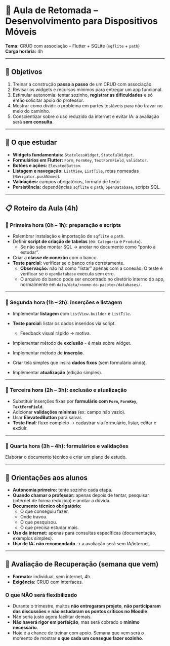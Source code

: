 # 📘 Aula de Retomada – Desenvolvimento para Dispositivos Móveis

**Tema:** CRUD com associação – Flutter + SQLite (`sqflite` + `path`)  
**Carga horária:** 4h  

---

## 🎯 Objetivos
1. Treinar a construção **passo a passo** de um CRUD com associação.  
2. Revisar os widgets e recursos mínimos para entregar um app funcional.  
3. Estimular autonomia: tentar sozinho, **registrar as dificuldades** e só então solicitar apoio do professor.  
4. Mostrar como dividir o problema em partes testáveis para não travar no meio do caminho.  
5. Conscientizar sobre o uso reduzido da internet e evitar IA: a avaliação será **sem consulta**.  

---

## 📌 O que estudar
- **Widgets fundamentais:** `StatelessWidget`, `StatefulWidget`.  
- **Formulários em Flutter:** `Form`, `FormKey`, `TextFormField`, `validator`.  
- **Botões e ações:** `ElevatedButton`.  
- **Listagem e navegação:** `ListView`, `ListTile`, rotas nomeadas (`Navigator.pushNamed`).  
- **Validações:** campos obrigatórios, formato de texto.  
- **Persistência:** dependências `sqflite` e `path`, `openDatabase`, scripts SQL.  

---

## 📋 Roteiro da Aula (4h)

### 🔹 Primeira hora (0h – 1h): preparação e scripts
- Relembrar instalação e importação de `sqflite` e `path`.  
- Definir **script de criação de tabelas** (ex: `Categoria` e `Produto`).  
  - Se não sabe montar SQL → anotar no documento como “ponto a estudar”.  
- Criar a **classe de conexão** com o banco.  
- **Teste parcial:** verificar se o banco cria corretamente.  
  - **Observação:** não há como “listar” apenas com a conexão. O teste é verificar se o `openDatabase` executa sem erro.  
  - O arquivo do banco pode ser encontrado no diretório interno do app, normalmente em `data/data/<nome-do-pacote>/databases/`.  

---

### 🔹 Segunda hora (1h – 2h): inserções e listagem  
- Implementar **listagem** com `ListView.builder` e `ListTile`.  
- **Teste parcial:** listar os dados inseridos via script.  
  - Feedback visual rápido → motiva.  
- Implementar método de **exclusão** - é mais sobre widget.
  
- Implementar método de **inserção**.  
- Criar tela simples que insira **dados fixos** (sem formulário ainda).
- Implementar **atualização** (edição simples).  

---

### 🔹 Terceira hora (2h – 3h): exclusão e atualização
- Substituir inserções fixas por **formulário com `Form`, `FormKey`, `TextFormField`**.  
- Adicionar **validações mínimas** (ex: campo não vazio).  
- Usar **ElevatedButton** para salvar.
- **Teste final:** fluxo completo → cadastrar via formulário, listar, editar e excluir.  
---

### 🔹 Quarta hora (3h – 4h): formulários e validações
Elaborar o documento técnico e criar um plano de estudo.


---

## 📝 Orientações aos alunos
- **Autonomia primeiro:** tente sozinho cada etapa.  
- **Quando chamar o professor:** apenas depois de tentar, pesquisar (internet de forma reduzida) e anotar a dúvida.  
- **Documento técnico obrigatório:**  
  - O que conseguiu fazer.  
  - Onde travou.  
  - O que pesquisou.  
  - O que precisa estudar mais.  
- **Uso da internet:** apenas para consultas específicas (documentação, exemplos simples).  
- **Uso de IA:** **não recomendado** → a avaliação será sem IA/internet.  

---

## 📢 Avaliação de Recuperação (semana que vem)
- **Formato:** individual, sem internet, 4h.  
- **Exigência:** CRUD com interfaces.  
 

### O que NÃO será flexibilizado
- Durante o trimestre, muitos **não entregaram projeto**, **não participaram das discussões** e **não estudaram os pontos críticos no Moodle**.  
- Não seria justo agora facilitar demais.  
- **Não haverá rigor em perfeição**, mas será cobrado o **mínimo necessário**.  
- Hoje é a chance de treinar com apoio. Semana que vem será o momento de mostrar **o que cada um consegue fazer sozinho**.  
